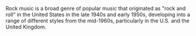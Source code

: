 
Rock music is a broad genre of popular music that originated as "rock and roll" in the United States in the late 1940s and early 1950s, developing into a range of different styles from the mid-1960s, particularly in the U.S. and the United Kingdom.